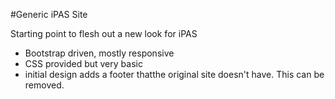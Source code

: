 #Generic iPAS Site

Starting point to flesh out a new look for iPAS

* Bootstrap driven, mostly responsive
* CSS provided but very basic
* initial design adds a footer thatthe original site doesn't have.  This can be removed.
